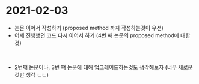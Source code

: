 # 2021-02-03
* 논문 이어서 작성하기 (proposed method 까지 작성하는것이 우선)
* 어제 진행했던 코드 다시 이어서 하기 (4번 째 논문의 proposed method에 대한것)
<br/>

* 2번쨰 논문이나, 3번 쨰 논문에 대해 업그레이드하는것도 생각해보자 (너무 새로운것만 생각 ㄴㄴ)

